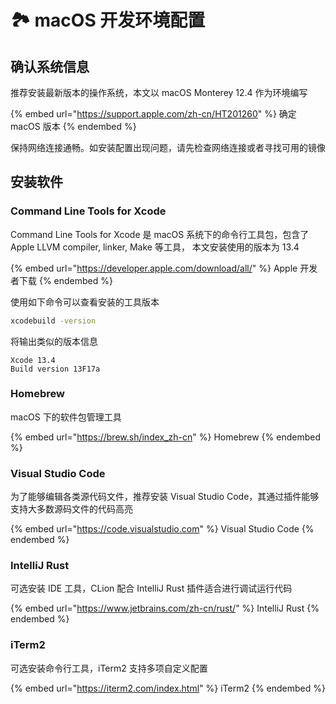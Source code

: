 # 🏞 macOS 开发环境配置

## 确认系统信息

推荐安装最新版本的操作系统，本文以 macOS Monterey 12.4 作为环境编写

{% embed url="https://support.apple.com/zh-cn/HT201260" %}
确定 macOS 版本
{% endembed %}

保持网络连接通畅。如安装配置出现问题，请先检查网络连接或者寻找可用的镜像

## 安装软件

### Command Line Tools for Xcode

Command Line Tools for Xcode 是 macOS 系统下的命令行工具包，包含了 Apple LLVM compiler, linker, Make 等工具，
本文安装使用的版本为 13.4

{% embed url="https://developer.apple.com/download/all/" %}
Apple 开发者下载
{% endembed %}

使用如下命令可以查看安装的工具版本

```bash
xcodebuild -version
```

将输出类似的版本信息

```
Xcode 13.4
Build version 13F17a
```

### Homebrew

macOS 下的软件包管理工具

{% embed url="https://brew.sh/index_zh-cn" %}
Homebrew
{% endembed %}

### Visual Studio Code

为了能够编辑各类源代码文件，推荐安装 Visual Studio Code，其通过插件能够支持大多数源码文件的代码高亮

{% embed url="https://code.visualstudio.com" %}
Visual Studio Code
{% endembed %}

### IntelliJ Rust

可选安装 IDE 工具，CLion 配合 IntelliJ Rust 插件适合进行调试运行代码

{% embed url="https://www.jetbrains.com/zh-cn/rust/" %}
IntelliJ Rust
{% endembed %}

### iTerm2

可选安装命令行工具，iTerm2 支持多项自定义配置

{% embed url="https://iterm2.com/index.html" %}
iTerm2
{% endembed %}

